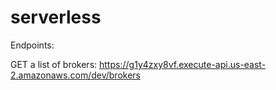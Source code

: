 # serverless

Endpoints:

GET a list of brokers:
https://g1y4zxy8vf.execute-api.us-east-2.amazonaws.com/dev/brokers
